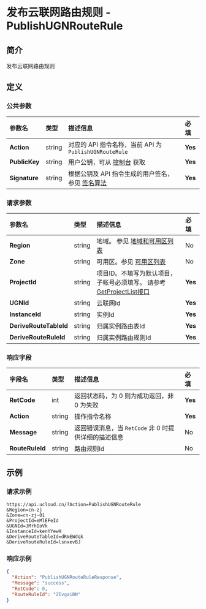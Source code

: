 # 发布云联网路由规则 - PublishUGNRouteRule

## 简介

发布云联网路由规则









## 定义

### 公共参数

| 参数名 | 类型 | 描述信息 | 必填 |
|:---|:---|:---|:---|
| **Action**     | string  | 对应的 API 指令名称，当前 API 为 `PublishUGNRouteRule`                        | **Yes** |
| **PublicKey**  | string  | 用户公钥，可从 [控制台](https://console.ucloud.cn/uapi/apikey) 获取                                             | **Yes** |
| **Signature**  | string  | 根据公钥及 API 指令生成的用户签名，参见 [签名算法](api/summary/signature.md)  | **Yes** |

### 请求参数

| 参数名 | 类型 | 描述信息 | 必填 |
|:---|:---|:---|:---|
| **Region** | string | 地域。 参见 [地域和可用区列表](https://docs.ucloud.cn/api/summary/regionlist) |No|
| **Zone** | string | 可用区。参见 [可用区列表](https://docs.ucloud.cn/api/summary/regionlist) |No|
| **ProjectId** | string | 项目ID。不填写为默认项目，子帐号必须填写。 请参考[GetProjectList接口](https://docs.ucloud.cn/api/summary/get_project_list) |**Yes**|
| **UGNId** | string | 云联网Id |**Yes**|
| **InstanceId** | string | 实例Id |**Yes**|
| **DeriveRouteTableId** | string | 归属实例路由表Id |**Yes**|
| **DeriveRouteRuleId** | string | 归属实例路由规则Id |**Yes**|

### 响应字段

| 字段名 | 类型 | 描述信息 | 必填 |
|:---|:---|:---|:---|
| **RetCode** | int | 返回状态码，为 0 则为成功返回，非 0 为失败 |**Yes**|
| **Action** | string | 操作指令名称 |**Yes**|
| **Message** | string | 返回错误消息，当 `RetCode` 非 0 时提供详细的描述信息 |No|
| **RouteRuleId** | string | 路由规则Id |No|




## 示例

### 请求示例
    
```
https://api.ucloud.cn/?Action=PublishUGNRouteRule
&Region=cn-zj
&Zone=cn-zj-01
&ProjectId=eMlEFeId
&UGNId=JMrhIoVk
&InstanceId=kenYYewH
&DeriveRouteTableId=dRmEWdqk
&DeriveRouteRuleId=lsnxevBJ
```

### 响应示例
    
```json
{
  "Action": "PublishUGNRouteRuleResponse",
  "Message": "success",
  "RetCode": 0,
  "RouteRuleId": "ZIvgaiBN"
}
```






